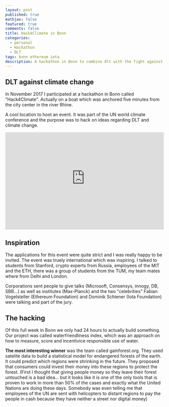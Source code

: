 ```yaml
---
layout: post
published: true
mathjax: false
featured: true
comments: false
title: Hack4Climate in Bonn
categories:
  - personal
  - Hackathon
  - DLT
tags: bonn ethereum iota
description: A hackathon in Bonn to combine dlt with the fight against climate change
---
```

<style>
  .videoWrapper {
	position: relative;
	padding-bottom: 56.25%; /* 16:9 */
	padding-top: 25px;
	height: 0;
}
.videoWrapper iframe {
	position: absolute;
	top: 0;
	left: 0;
	width: 100%;
	height: 100%;
}
</style>

## DLT against climate change

In November 2017 I participated at a hackathon in Bonn called "Hack4Climate". Actually on a boat which was anchored five minutes from the city center in the river Rhine.

A cool location to host an event. It was part of the UN world climate conference and the purpose was to hack on ideas regarding DLT and climate change.

<p>
  <figure>
  </figure>
  <div class="videoWrapper">
    <iframe width="560" height="315" src="https://www.youtube-nocookie.com/embed/UOANny6i0QM?rel=0" frameborder="0" allow="autoplay; encrypted-media" allowfullscreen></iframe>
  </div>
</p>

## Inspiration

The applications for this event were quite strict and I was really happy to be invited. The event was truely international which was inspiring. I talked to students from Stanford, crypto experts from Russia, employees of the MIT and the ETH, there was a group of students from the TUM, my team mates where from Delhi and London.

Corporations sent people to give talks (Microsoft, Consensys, innogy, DB, SBB...) as well as institutes (Max-Planck) and the two "celebrities" Fabian Vogelsteller (Ethereum Foundation) and Dominik Schiener (Iota Foundation) were talking and part of the jury.

## The hacking

Of this full week in Bonn we only had 24 hours to actually build something. Our project was called waterfriendliness index, which was an approach on how to measure, score and incentivice responsible use of water. 

**The most interesting winner** was the team called gainforest.org. They used satelite data to build a statistical model for endangered forests of the earth. It could predict which regions were shrinking in the future. They proposed that consumers could invest their money into these regions to protect the forest.
(First I thought that giving people money so they leave their forest untouched is a bad idea... but it looks like it is one of the only tools that is proven to work in more than 50% of the cases and exactly what the United Nations are doing these days. Somebody was even telling me that employees of the UN are sent with helicopters to distant regions to pay the people in cash because they have neither a street nor digital money)
